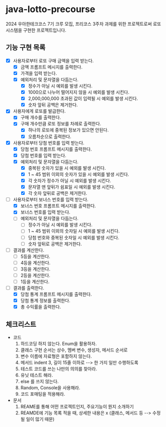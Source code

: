 # java-lotto-precourse

2024 우아한테크코스 7기 크루 모집, 프리코스 3주차 과제를 위한 프로젝트로써 로또 시스템을 구현한 프로젝트입니다.

## 기능 구현 목록
- [x] 사용자로부터 로또 구매 금액을 입력 받는다.
  - [x] 금액 프롬프트 메시지를 출력한다. 
  - [x] 가격을 입력 받는다.
  - [x] 예외처리 및 문자열을 다듬는다.  
    - [x] 정수가 아닐 시 예외를 발생 시킨다.
    - [x] 1000으로 나누어 떨어지지 않을 시 예외를 발생 시킨다.
    - [x] 2,000,000,000 초과된 값이 입력될 시 예외를 발생 시킨다.
    - [x] 숫자 앞뒤 공백은 제거한다.
- [x] 사용자에게 로또를 발급한다. 
  - [x] 구매 개수를 출력한다. 
  - [x] 구매 개수만큼 로또 정보를 차례로 출력한다. 
    - [x] 하나의 로또에 중복된 정보가 있으면 안된다.
    - [x] 오름차순으로 출력한다. 
- [x] 사용자로부터 당첨 번호를 입력 받는다. 
  - [x] 당첨 번호 프롬프트 메시지를 출력한다. 
  - [x] 당첨 번호를 입력 받는다. 
  - [x] 예외처리 및 문자열을 다듬는다. 
    - [x] 중복된 숫자가 있을 시 예외를 발생 시킨다. 
    - [x] 1 ~ 45 범위 이외의 숫자가 있을 시 예외를 발생 시킨다. 
    - [x] 각 숫자가 정수가 아닐 시 예외를 발생 시킨다.
    - [x] 문자열 맨 앞뒤가 쉼표일 시 예외를 발생 시킨다.
    - [x] 각 숫자 앞뒤로 공백은 제거한다. 
- [ ] 사용자로부터 보너스 번호를 입력 받는다. 
  - [x] 보너스 번호 프롬프트 메시지를 출력한다. 
  - [x] 보너스 번호를 입력 받는다. 
  - [ ] 예외처리 및 문자열을 다듬는다.
    - [ ] 정수가 아닐 시 예외를 발생 시킨다. 
    - [ ] 1 ~ 45 범위 이외의 숫자일 시 예외를 발생 시킨다. 
    - [ ] 당첨 번호와 중복된 숫자일 시 예외를 발생 시킨다. 
    - [ ] 숫자 앞뒤로 공백은 제거한다. 
- [ ] 결과를 계산한다.
  - [ ] 5등을 계산한다. 
  - [ ] 4등을 계산한다.
  - [ ] 3등을 계산한다. 
  - [ ] 2등을 계산한다.
  - [ ] 1등을 계산한다.
- [ ] 결과를 출력한다. 
  - [x] 당첨 통계 프롬프트 메시지를 출력한다. 
  - [x] 당첨 통계 정보를 출력한다. 
  - [x] 총 수익률을 출력한다.

## 체크리스트
- 코드
  1. 하드코딩 하지 않는다. Enum을 활용하자.
  2. 클래스 구현 순서는 상수, 멤버 변수, 생성자, 메서드 순서로
  3. 변수 이름에 자료형은 포함하지 않는다.
  4. 메서드 indent 3, 길이 15줄 이하로 --> 한 가지 일만 수행하도록
  5. 테스트 코드를 쓰는 나만의 의의를 찾아라.
  6. 유닛 테스트 해라.
  7. else 를 쓰지 않는다.
  8. Random, Console을 사용해라.
  9. 코드 포매팅을 적용해라.
- 문서
  1. REAME를 통해 어떤 프로젝트인지, 주요기능이 뭔지 소개하기
  2. REAMDE에 기능 목록 적을 때, 상세한 내용은 x (클래스, 메서드 등 --> 수정될 일이 많기 때문)
